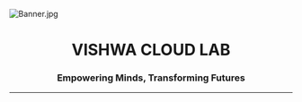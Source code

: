 ![Banner.jpg](https://i.postimg.cc/9MmHmwV6/Banner.jpg)

<h1 align="center">VISHWA CLOUD LAB</h1>
<h3 align="center">Empowering Minds, Transforming Futures</h3>

---
